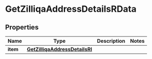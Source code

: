 

# GetZilliqaAddressDetailsRData


## Properties

| Name | Type | Description | Notes |
|------------ | ------------- | ------------- | -------------|
|**item** | [**GetZilliqaAddressDetailsRI**](GetZilliqaAddressDetailsRI.md) |  |  |



